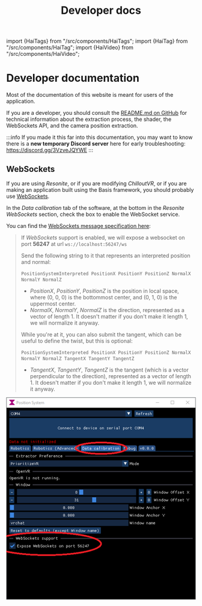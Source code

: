 ﻿---
sidebar_position: 150
title: Developer docs
---
import {HaiTags} from "/src/components/HaiTags";
import {HaiTag} from "/src/components/HaiTag";
import {HaiVideo} from "/src/components/HaiVideo";

# Developer documentation

Most of the documentation of this website is meant for users of the application.

If you are a developer, you should consult the [README.md on GitHub](https://github.com/hai-vr/position-system-to-external-program/)
for technical information about the extraction process, the shader, the WebSockets API, and the camera position extraction.

:::info
If you made it this far into this documentation, you may want to know there is a **new temporary Discord server** here for early troubleshooting:
https://discord.gg/3VzveJQYWE
:::

## WebSockets

<HaiTags>
<HaiTag requiresResonite={true} short={true} />
<HaiTag requiresBasis={true} short={true} />
</HaiTags>

If you are using *Resonite*, or if you are modifying *ChilloutVR*, or if you are making an application built using the Basis framework,
you should probably use [WebSockets](https://github.com/hai-vr/position-system-to-external-program/?tab=readme-ov-file#websockets-as-an-alternative-input-system).

In the *Data calibration* tab of the software, at the bottom in the *Resonite WebSockets* section, check the box to enable the WebSocket service.

You can find the [WebSockets message specification here](https://github.com/hai-vr/position-system-to-external-program/?tab=readme-ov-file#websockets-as-an-alternative-input-system):

> If *WebSockets* support is enabled, we will expose a websocket on port **56247** at url `ws://localhost:56247/ws`
> 
> Send the following string to it that represents an interpreted position and normal:
> ```text
> PositionSystemInterpreted PositionX PositionY PositionZ NormalX NormalY NormalZ
> ```
> - *PositionX*, *PositionY*, *PositionZ* is the position in local space, where (0, 0, 0) is the bottommost center, and (0, 1, 0) is the uppermost center.
> - *NormalX*, *NormalY*, *NormalZ* is the direction, represented as a vector of length 1. It doesn't matter if you don't make it length 1, we will normalize it anyway.
> 
> While you're at it, you can also submit the tangent, which can be useful to define the twist, but this is optional:
> ```text
> PositionSystemInterpreted PositionX PositionY PositionZ NormalX NormalY NormalZ TangentX TangentY TangentZ
> ```
> - *TangentX*, *TangentY*, *TangentZ* is the tangent (which is a vector perpendicular to the direction), represented as a vector of length 1. It doesn't matter if you don't make it length 1, we will normalize it anyway.


![position-system_CUz03IfbdR.png](img/position-system_CUz03IfbdR.png)